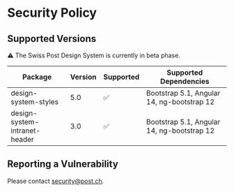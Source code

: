 # Security Policy

## Supported Versions

⚠️ The Swiss Post Design System is currently in beta phase.

| Package                       | Version | Supported          | Supported Dependencies                     |
| ----------------------------- | ------- | ------------------ | ------------------------------------------ |
| design-system-styles          | 5.0     | :white_check_mark: | Bootstrap 5.1, Angular 14, ng-bootstrap 12 |
| design-system-intranet-header | 3.0     | :white_check_mark: | Bootstrap 5.1, Angular 14, ng-bootstrap 12 |

## Reporting a Vulnerability

Please contact [security@post.ch](mailto:security@post.ch).
